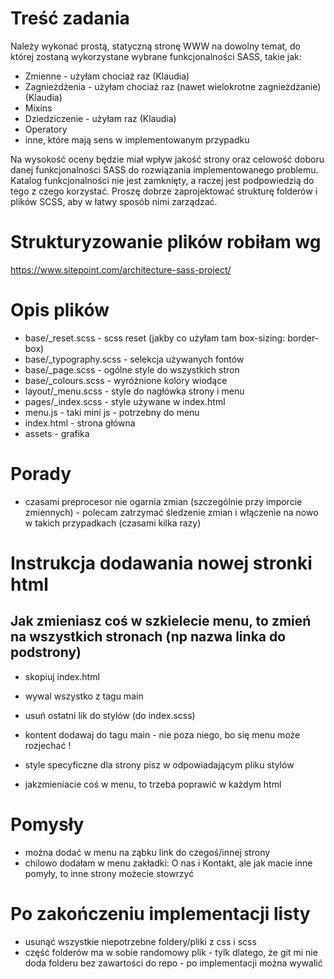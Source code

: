 # Treść zadania

Należy wykonać prostą, statyczną stronę WWW na dowolny temat, do której zostaną wykorzystane wybrane funkcjonalności SASS, takie jak:

- Zmienne - użyłam chociaż raz (Klaudia)
- Zagnieżdżenia - użyłam chociaż raz (nawet wielokrotne zagnieżdżanie) (Klaudia)
- Mixins
- Dziedziczenie - użyłam raz (Klaudia)
- Operatory
- inne, które mają sens w implementowanym przypadku

Na wysokość oceny będzie miał wpływ jakość strony oraz celowość doboru danej funkcjonalności SASS do rozwiązania implementowanego problemu.
Katalog funkcjonalności nie jest zamknięty, a raczej jest podpowiedzią do tego z czego korzystać.
Proszę dobrze zaprojektować strukturę folderów i plików SCSS, aby w łatwy sposób nimi zarządzać.

# Strukturyzowanie plików robiłam wg

https://www.sitepoint.com/architecture-sass-project/

# Opis plików

- base/\_reset.scss - scss reset (jakby co użyłam tam box-sizing: border-box)
- base/\_typography.scss - selekcja używanych fontów
- base/\_page.scss - ogólne style do wszystkich stron
- base/\_colours.scss - wyróżnione kolory wiodące
- layout/\_menu.scss - style do nagłówka strony i menu
- pages/\_index.scss - style używane w index.html
- menu.js - taki mini js - potrzebny do menu
- index.html - strona główna
- assets - grafika

# Porady

- czasami preprocesor nie ogarnia zmian (szczególnie przy imporcie zmiennych) - polecam zatrzymać śledzenie zmian i włączenie na nowo w takich przypadkach (czasami kilka razy)

# Instrukcja dodawania nowej stronki html

## Jak zmieniasz coś w szkielecie menu, to zmień na wszystkich stronach (np nazwa linka do podstrony)

- skopiuj index.html
- wywal wszystko z tagu main
- usuń ostatni lik do stylów (do index.scss)
- kontent dodawaj do tagu main - nie poza niego, bo się menu może rozjechać !
- style specyficzne dla strony pisz w odpowiadającym pliku stylów

- jakzmieniacie coś w menu, to trzeba poprawić w każdym html

# Pomysły

- można dodać w menu na ząbku link do czegoś/innej strony
- chilowo dodałam w menu zakładki: O nas i Kontakt, ale jak macie inne pomyły, to inne strony możecie stowrzyć

# Po zakończeniu implementacji listy

- usunąć wszystkie niepotrzebne foldery/pliki z css i scss
- część folderów ma w sobie randomowy plik - tylk dlatego, że git mi nie doda folderu bez zawartości do repo - po implementacji można wywalić
